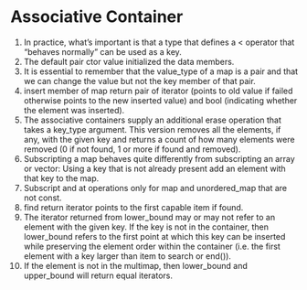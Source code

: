 # Associative Container

1. In practice, what’s important is that a type that defines a < operator that “behaves normally” can be used as a key.
2. The default pair ctor value initialized the data members.
3. It is essential to remember that the value_type of a map is a pair and that we can change the value but not the key member of that pair.
4. insert member of map return pair of iterator (points to old value if failed otherwise points to the new inserted value) and bool (indicating whether the element was inserted).
5. The associative containers supply an additional erase operation that takes a key_type argument. This version removes all the elements, if any, with the given key and returns a count of how many elements were removed (0 if not found, 1 or more if found and removed).
6. Subscripting a map behaves quite differently from subscripting an array or vector: Using a key that is not already present add an element with that key to the map.
7. Subscript and at operations only for map and unordered_map that are not const.
8. find return iterator points to the first capable item if found.
9. The iterator returned from lower_bound may or may not refer to an element with the given key. If the key is not in the container, then lower_bound refers to the first point at which this key can be inserted while preserving the element order within the container (i.e. the first element with a key larger than item to search or end()).
10. If the element is not in the multimap, then lower_bound and upper_bound will return equal iterators.